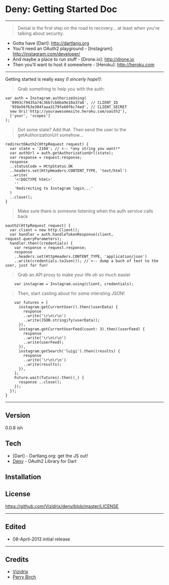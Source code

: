 # Deny: Getting Started Doc

----

> Denial is the first step on the road to recovery... at least when you're talking about security.

  - Gotta have [Dart]: http://dartlang.org
  - You'll need an OAuth2 playground - [Instagram]: http://instagram.com/developer/
  - And maybe a place to run stuff - [Drone.io]: http://drone.io
  - Then you'll want to host it somewhere - [Heroku]: http://heroku.com 

----

Getting started is really easy *(I sincerly hope!)*:

>Grab something to help you with the auth:

    var auth = Instagram.authorizeUsing(
      '0993c79435a74c36b7cb6ba9e10a37a6', // CLIENT_ID
      '959e56f63e304faaa3179fe60f6c74ed', // CLIENT_SECRET
      new Uri('http://yourawesomesite.heroku.com/oauth2'),
      ['your', 'scopes']
    );

>Got some state? Add that.  Then send the user to the getAuthorizationUrl somehow...

    redirectOAuth2(HttpRequest request) { 
      var state = '2104'; // <-- *any string you want!*
      var authUrl = auth.getAuthorizationUrl(state);
      var response = request.response;
      response
      ..statusCode = HttpStatus.OK
      ..headers.set(HttpHeaders.CONTENT_TYPE, 'text/html')
      ..write(
        '<!DOCTYPE html>'
        ''
        'Redirecting to Instagram login...'
      )
      ..close();
    }

>Make sure there is someone listening when the auth service calls back

    oauth2(HttpRequest request) {
      var client = new http.Client();
      var handler = auth.handleTokenResponse(client, request.queryParameters);
      handler.then((credentials) { 
        var response = request.response; 
        response
        ..headers.set(HttpHeaders.CONTENT_TYPE, 'application/json')
        ..write(credentials.toJson()); // <-- dump a buch of text to the user, just for fun!

>Grab an API proxy to make your life oh so much easier

        var instagram = Instagram.using(client, credentials);

>Then, start casting about for some intersting JSON!

        var futures = [ 
          instagram.getCurrentUser().then((userData) {
            response
            ..write('\r\n\r\n')
            ..write(JSON.stringify(userData));
          }),
          instagram.getCurrentUserFeed(count: 3).then((userFeed) {
            response
            ..write('\r\n\r\n')
            ..write(userFeed);
          }),
          instagram.getSearch('luigi').then((results) {
            response
            ..write('\r\n\r\n')
            ..write(results);
          }),
        ];
        Future.wait(futures).then((_) {
          response ..close();
        });
      });
    }

----

Version
----

0.0.8 ish

Tech
----

* [Dart] - Dartlang.org: get the JS out!
* [Deny] - OAuth2 Library for Dart

Installation
----

[Deny]: http://pub.dartlang.org/packages/deny

License
----

https://github.com/Vizidrix/deny/blob/master/LICENSE

----
## Edited
* 08-April-2013 initial release

----
## Credits
* [Vizidrix](https://github.com/organizations/Vizidrix)
* [Perry Birch](https://github.com/PerryBirch)
